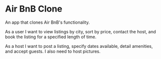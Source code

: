 Air BnB Clone
===

An app that clones Air BnB's functionality.

As a user I want to view listings by city, sort by price, contact the host, and book the listing for a specified length of time.

As a host I want to post a listing, specify dates available, detail amenities, and accept guests. I also need to host pictures.
